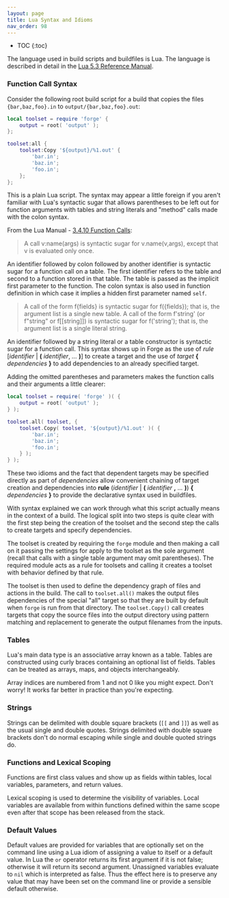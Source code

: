 ```yaml
---
layout: page
title: Lua Syntax and Idioms
nav_order: 98
---
```


- TOC
{:toc}

The language used in build scripts and buildfiles is Lua.  The language is described in detail in the [Lua 5.3 Reference Manual](https://www.lua.org/manual/5.3/).

### Function Call Syntax

Consider the following root build script for a build that copies the files `{bar,baz,foo}.in` to `output/{bar,baz,foo}.out`:

~~~lua
local toolset = require 'forge' {
    output = root( 'output' );
};

toolset:all {
    toolset:Copy '${output}/%1.out' {
        'bar.in';
        'baz.in';
        'foo.in';
    };    
};
~~~

This is a plain Lua script.  The syntax may appear a little foreign if you aren't familiar with Lua's syntactic sugar that allows parentheses to be left out for function arguments with tables and string literals and "method" calls made with the colon syntax.

From the Lua Manual - [3.4.10 Function Calls](https://www.lua.org/manual/5.3/manual.html#3.4.10):

> A call v:name(args) is syntactic sugar for v.name(v,args), except that v is evaluated only once.

An identifier followed by colon followed by another identifier is 
syntactic sugar for a function call on a table.  The first identifier refers 
to the table and second to a function stored in that table.  The table is passed as the implicit first parameter to the function.  The colon syntax is also used in function definition in which case it implies a hidden first parameter named `self`. 

> A call of the form f{fields} is syntactic sugar for f({fields}); that is, the argument list is a single new table. A call of the form f'string' (or f"string" or f[[string]]) is syntactic sugar for f('string'); that is, the argument list is a single literal string.

An identifier followed by a string literal or a table constructor is syntactic sugar for a function call.  This syntax shows up in Forge as the use of *rule* [*identifier* \| **(** *identifier*, *...* **)**] to create a target and the use of *target* **{** *dependencies* **}** to add dependencies to an already specified target.

Adding the omitted parentheses and parameters makes the function calls and their arguments a little clearer:

~~~lua
local toolset = require( 'forge' )( {
    output = root( 'output' );
} );

toolset.all( toolset, {
    toolset.Copy( toolset, '${output}/%1.out' )( {
        'bar.in';
        'baz.in';
        'foo.in';
    } );
} );
~~~

These two idioms and the fact that dependent targets may be specified directly as part of *dependencies* allow convenient chaining of target creation and dependencies into **rule** (*identifier* \| **(** *identifier* **,** *...* **)**) **{** *dependencies* **}** to provide the declarative syntax used in buildfiles.

With syntax explained we can work through what this script actually means in the context of a build.  The logical split into two steps is quite clear with the first step being the creation of the toolset and the second step the calls to create targets and specify dependencies.

The toolset is created by requiring the `forge` module and then making a call on it passing the settings for apply to the toolset as the sole argument (recall that calls with a single table argument may omit parentheses).  The required module acts as a rule for toolsets and calling it creates a toolset with behavior defined by that rule.

The toolset is then used to define the dependency graph of files and actions in the build.  The call to `toolset.all()` makes the output files dependencies of the special "all" target so that they are built by default when `forge` is run from that directory.  The `toolset.Copy()` call creates targets that copy the source files into the output directory using pattern matching and replacement to generate the output filenames from the inputs.

### Tables

Lua's main data type is an associative array known as a table.  Tables are constructed using curly braces containing an optional list of fields.  Tables can be treated as arrays, maps, and objects interchangeably.

Array indices are numbered from 1 and not 0 like you might expect.  Don't worry!  It works far better in practice than you're expecting.

### Strings

Strings can be delimited with double square brackets (`[[` and `]]`) as 
well as the usual single and double quotes.  Strings delimited with double
square brackets don't do normal escaping while single and double quoted 
strings do.

### Functions and Lexical Scoping

Functions are first class values and show up as fields within tables, 
local variables, parameters, and return values.

Lexical scoping is used to determine the visibility of variables.  Local
variables are available from within functions defined within the same scope
even after that scope has been released from the stack.

### Default Values

Default values are provided for variables that are optionally set on the command line using a Lua idiom of assigning a value to itself or a default value.  In Lua the `or` operator returns its first argument if it is not false; otherwise it will return its second argument.  Unassigned variables evaluate to `nil` which is interpreted as false.  Thus the effect here is to preserve any value that may have been set on the command line or provide a sensible default otherwise.
